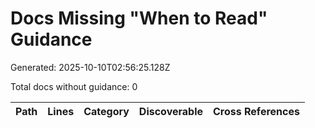 # Docs Missing "When to Read" Guidance

Generated: 2025-10-10T02:56:25.128Z

Total docs without guidance: 0

| Path | Lines | Category | Discoverable | Cross References |
| --- | ---: | --- | --- | --- |